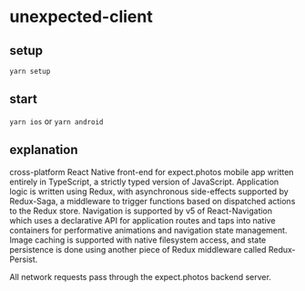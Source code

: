 # unexpected-client

## setup

`yarn setup`

## start

`yarn ios` or `yarn android`

## explanation

cross-platform React Native front-end for expect.photos mobile app written entirely in TypeScript, a strictly typed version of JavaScript. Application logic is written using Redux, with asynchronous side-effects supported by Redux-Saga, a middleware to trigger functions based on dispatched actions to the Redux store. Navigation is supported by v5 of React-Navigation which uses a declarative API for application routes and taps into native containers for performative animations and navigation state management. Image caching is supported with native filesystem access, and state persistence is done using another piece of Redux middleware called Redux-Persist.

All network requests pass through the expect.photos backend server.
